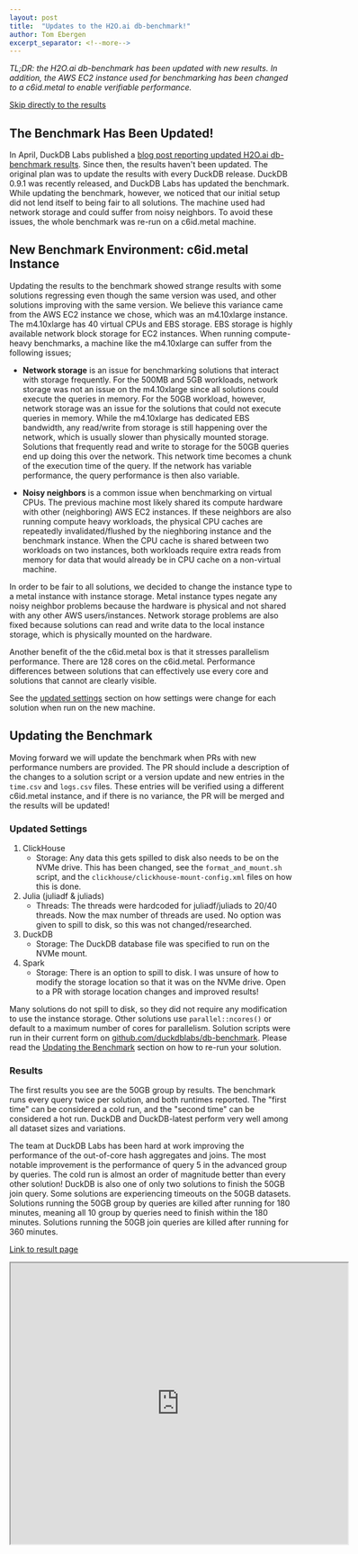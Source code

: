 ```yaml
---
layout: post
title:  "Updates to the H2O.ai db-benchmark!"
author: Tom Ebergen
excerpt_separator: <!--more-->
---
```


*TL;DR: the H2O.ai db-benchmark has been updated with new results. In addition, the AWS EC2 instance used for benchmarking has been changed to a c6id.metal to enable verifiable performance.*

[Skip directly to the results](#results)

## The Benchmark Has Been Updated!
In April, DuckDB Labs published a [blog post reporting updated H2O.ai db-benchmark results](https://duckdb.org/2023/04/14/h2oai.html). Since then, the results haven't been updated. The original plan was to update the results with every DuckDB release. DuckDB 0.9.1 was recently released, and DuckDB Labs has updated the benchmark. While updating the benchmark, however, we noticed that our initial setup did not lend itself to being fair to all solutions. The machine used had network storage and could suffer from noisy neighbors. To avoid these issues, the whole benchmark was re-run on a c6id.metal machine.

## New Benchmark Environment: c6id.metal Instance

Updating the results to the benchmark showed strange results with some solutions regressing even though the same version was used, and other solutions improving with the same version. We believe this variance came from the AWS EC2 instance we chose, which was an m4.10xlarge instance. The m4.10xlarge has 40 virtual CPUs and EBS storage. EBS storage is highly available network block storage for EC2 instances. When running compute-heavy benchmarks, a machine like the m4.10xlarge can suffer from the following issues; 

* **Network storage** is an issue for benchmarking solutions that interact with storage frequently. For the 500MB and 5GB workloads, network storage was not an issue on the m4.10xlarge since all solutions could execute the queries in memory. For the 50GB workload, however, network storage was an issue for the solutions that could not execute queries in memory. While the m4.10xlarge has dedicated EBS bandwidth, any read/write from storage is still happening over the network, which is usually slower than physically mounted storage. Solutions that frequently read and write to storage for the 50GB queries end up doing this over the network. This network time becomes a chunk of the execution time of the query. If the network has variable performance, the query performance is then also variable.

* **Noisy neighbors** is a common issue when benchmarking on virtual CPUs. The previous machine most likely shared its compute hardware with other (neighboring) AWS EC2 instances. If these neighbors are also running compute heavy workloads, the physical CPU caches are repeatedly invalidated/flushed by the nieghboring instance and the benchmark instance. When the CPU cache is shared between two workloads on two instances, both workloads require extra reads from memory for data that would already be in CPU cache on a non-virtual machine. 
	
In order to be fair to all solutions, we decided to change the instance type to a metal instance with instance storage. Metal instance types negate any noisy neighbor problems because the hardware is physical and not shared with any other AWS users/instances. Network storage problems are also fixed because solutions can read and write data to the local instance storage, which is physically mounted on the hardware.

Another benefit of the the c6id.metal box is that it stresses parallelism performance. There are 128 cores on the c6id.metal. Performance differences between solutions that can effectively use every core and solutions that cannot are clearly visible.

See the [updated settings](#updated-settings) section on how settings were change for each solution when run on the new machine.

## Updating the Benchmark

Moving forward we will update the benchmark when PRs with new performance numbers are provided. The PR should include a description of the changes to a solution script or a version update and new entries in the `time.csv` and `logs.csv` files. These entries will be verified using a different c6id.metal instance, and if there is no variance, the PR will be merged and the results will be updated!

### Updated Settings

1. ClickHouse
	* Storage: Any data this gets spilled to disk also needs to be on the NVMe drive. This has been changed, see the `format_and_mount.sh` script, and the `clickhouse/clickhouse-mount-config.xml` files on how this is done.
2. Julia (juliadf & juliads)
	* Threads: The threads were hardcoded for juliadf/juliads to 20/40 threads. Now the max number of threads are used. No option was given to spill to disk, so this was not changed/researched.
3. DuckDB
	* Storage: The DuckDB database file was specified to run on the NVMe mount.
4. Spark
	* Storage: There is an option to spill to disk. I was unsure of how to modify the storage location so that it was on the NVMe drive. Open to a PR with storage location changes and improved results!

Many solutions do not spill to disk, so they did not require any modification to use the instance storage. Other solutions use `parallel::ncores()` or default to a maximum number of cores for parallelism. Solution scripts were run in their current form on [github.com/duckdblabs/db-benchmark](https://github.com/duckdblabs/db-benchmark). Please read the [Updating the Benchmark](https://github.com/duckdblabs/db-benchmark#updating-the-benchmark) section on how to re-run your solution.


### Results

The first results you see are the 50GB group by results. The benchmark runs every query twice per solution, and both runtimes reported. The "first time" can be considered a cold run, and the "second time" can be considered a hot run. DuckDB and DuckDB-latest perform very well among all dataset sizes and variations. 

The team at DuckDB Labs has been hard at work improving the performance of the out-of-core hash aggregates and joins. The most notable improvement is the performance of query 5 in the advanced group by queries. The cold run is almost an order of magnitude better than every other solution! DuckDB is also one of only two solutions to finish the 50GB join query. Some solutions are experiencing timeouts on the 50GB datasets. Solutions running the 50GB group by queries are killed after running for 180 minutes, meaning all 10 group by queries need to finish within the 180 minutes. Solutions running the 50GB join queries are killed after running for 360 minutes.

[Link to result page](https://DuckDBlabs.github.io/db-benchmark/)
<iframe src="https://DuckDBlabs.github.io/db-benchmark/"  title="h2oai db benchmmark" height=500 width=600></iframe>
